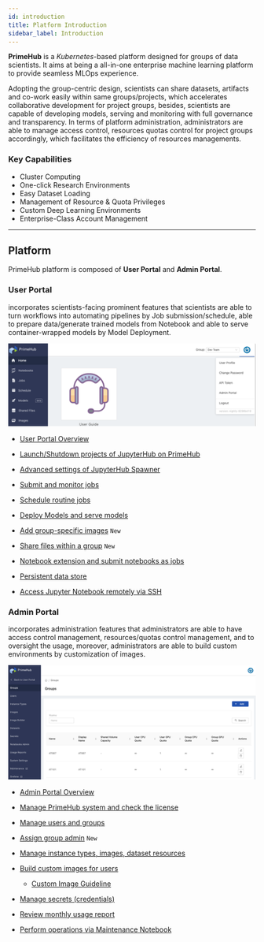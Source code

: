 ```yaml
---
id: introduction
title: Platform Introduction
sidebar_label: Introduction
---
```



**PrimeHub** is a *Kubernetes*-based platform designed for groups of data scientists. It aims at being a all-in-one enterprise machine learning platform to provide seamless MLOps experience.

Adopting the group-centric design, scientists can share datasets, artifacts and co-work easily within same groups/projects, which accelerates collaborative development for project groups, besides, scientists are capable of developing models, serving and monitoring with full governance and transparency. In terms of platform administration, administrators are able to manage access control, resources quotas control for project groups accordingly, which facilitates the efficiency of resources managements.

### Key Capabilities

+ Cluster Computing
+ One-click Research Environments
+ Easy Dataset Loading
+ Management of Resource & Quota Privileges
+ Custom Deep Learning Environments
+ Enterprise-Class Account Management

---

## Platform

PrimeHub platform is composed of **User Portal** and **Admin Portal**.

### User Portal

incorporates scientists-facing prominent features that scientists are able to turn workflows into automating pipelines by Job submission/schedule, able to prepare data/generate trained models from Notebook and able to serve container-wrapped models by Model Deployment.

![](assets/v33-landing-user.png)

+ [User Portal Overview](quickstart/login-portal-user.md)

+ [Launch/Shutdown projects of JupyterHub on PrimeHub](quickstart/launch-project)

+ [Advanced settings of JupyterHub Spawner](user-advanced-setting)

+ [Submit and monitor jobs](job-submission-feature)

+ [Schedule routine jobs](job-scheduling-feature)

+ [Deploy Models and serve models](model-deployment-feature)

+ [Add group-specific images](group-image) `New`

+ [Share files within a group](shared-files) `New`

+ [Notebook extension and submit notebooks as jobs](ph-notebook-extension)

+ [Persistent data store](quickstart/nb-data-store)

+ [Access Jupyter Notebook remotely via SSH](guide_manual/ssh-config)

### Admin Portal

incorporates administration features that administrators are able to have access control management, resources/quotas control management, and to oversight the usage, moreover, administrators are able to build custom environments by customization of images.

![](assets/v3-admin-portal_v31.png)


+ [Admin Portal Overview](quickstart/login-portal-admin)

+ [Manage PrimeHub system and check the license](guide_manual/admin-system)

+ [Manage users and groups](guide_manual/admin-user)

+ [Assign group admin](guide_manual/admin-group#members) `New`

+ [Manage instance types, images, dataset resources](guide_manual/admin-instancetype)

+ [Build custom images for users](guide_manual/admin-build-image)
  + [Custom Image Guideline](guide_manual/custom-image-guideline)

+ [Manage secrets (credentials)](guide_manual/admin-secret.md)

+ [Review monthly usage report](guide_manual/admin-report)

+ [Perform operations via Maintenance Notebook](maintenance)

